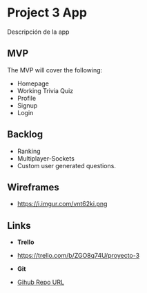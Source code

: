 # Project 3 App
Descripción de la app


## MVP
The MVP will cover the following:

-   Homepage
-   Working Trivia Quiz
-   Profile
-   Signup
-   Login


## Backlog
-  Ranking
-  Multiplayer-Sockets
-  Custom user generated questions.

## Wireframes
- https://i.imgur.com/vnt62ki.png

## Links
- **Trello**
- https://trello.com/b/ZGO8q74U/proyecto-3

- **Git**

- [Gihub Repo URL](https://github.com/AndreuSCK/project-3/)
